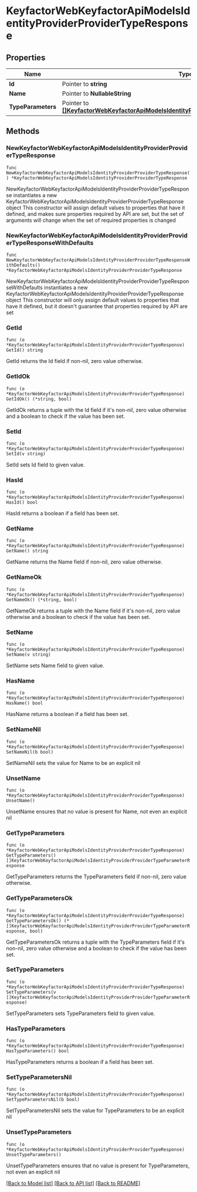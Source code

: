 # KeyfactorWebKeyfactorApiModelsIdentityProviderProviderTypeResponse

## Properties

Name | Type | Description | Notes
------------ | ------------- | ------------- | -------------
**Id** | Pointer to **string** |  | [optional] 
**Name** | Pointer to **NullableString** |  | [optional] 
**TypeParameters** | Pointer to [**[]KeyfactorWebKeyfactorApiModelsIdentityProviderProviderTypeParameterResponse**](KeyfactorWebKeyfactorApiModelsIdentityProviderProviderTypeParameterResponse.md) |  | [optional] 

## Methods

### NewKeyfactorWebKeyfactorApiModelsIdentityProviderProviderTypeResponse

`func NewKeyfactorWebKeyfactorApiModelsIdentityProviderProviderTypeResponse() *KeyfactorWebKeyfactorApiModelsIdentityProviderProviderTypeResponse`

NewKeyfactorWebKeyfactorApiModelsIdentityProviderProviderTypeResponse instantiates a new KeyfactorWebKeyfactorApiModelsIdentityProviderProviderTypeResponse object
This constructor will assign default values to properties that have it defined,
and makes sure properties required by API are set, but the set of arguments
will change when the set of required properties is changed

### NewKeyfactorWebKeyfactorApiModelsIdentityProviderProviderTypeResponseWithDefaults

`func NewKeyfactorWebKeyfactorApiModelsIdentityProviderProviderTypeResponseWithDefaults() *KeyfactorWebKeyfactorApiModelsIdentityProviderProviderTypeResponse`

NewKeyfactorWebKeyfactorApiModelsIdentityProviderProviderTypeResponseWithDefaults instantiates a new KeyfactorWebKeyfactorApiModelsIdentityProviderProviderTypeResponse object
This constructor will only assign default values to properties that have it defined,
but it doesn't guarantee that properties required by API are set

### GetId

`func (o *KeyfactorWebKeyfactorApiModelsIdentityProviderProviderTypeResponse) GetId() string`

GetId returns the Id field if non-nil, zero value otherwise.

### GetIdOk

`func (o *KeyfactorWebKeyfactorApiModelsIdentityProviderProviderTypeResponse) GetIdOk() (*string, bool)`

GetIdOk returns a tuple with the Id field if it's non-nil, zero value otherwise
and a boolean to check if the value has been set.

### SetId

`func (o *KeyfactorWebKeyfactorApiModelsIdentityProviderProviderTypeResponse) SetId(v string)`

SetId sets Id field to given value.

### HasId

`func (o *KeyfactorWebKeyfactorApiModelsIdentityProviderProviderTypeResponse) HasId() bool`

HasId returns a boolean if a field has been set.

### GetName

`func (o *KeyfactorWebKeyfactorApiModelsIdentityProviderProviderTypeResponse) GetName() string`

GetName returns the Name field if non-nil, zero value otherwise.

### GetNameOk

`func (o *KeyfactorWebKeyfactorApiModelsIdentityProviderProviderTypeResponse) GetNameOk() (*string, bool)`

GetNameOk returns a tuple with the Name field if it's non-nil, zero value otherwise
and a boolean to check if the value has been set.

### SetName

`func (o *KeyfactorWebKeyfactorApiModelsIdentityProviderProviderTypeResponse) SetName(v string)`

SetName sets Name field to given value.

### HasName

`func (o *KeyfactorWebKeyfactorApiModelsIdentityProviderProviderTypeResponse) HasName() bool`

HasName returns a boolean if a field has been set.

### SetNameNil

`func (o *KeyfactorWebKeyfactorApiModelsIdentityProviderProviderTypeResponse) SetNameNil(b bool)`

 SetNameNil sets the value for Name to be an explicit nil

### UnsetName
`func (o *KeyfactorWebKeyfactorApiModelsIdentityProviderProviderTypeResponse) UnsetName()`

UnsetName ensures that no value is present for Name, not even an explicit nil
### GetTypeParameters

`func (o *KeyfactorWebKeyfactorApiModelsIdentityProviderProviderTypeResponse) GetTypeParameters() []KeyfactorWebKeyfactorApiModelsIdentityProviderProviderTypeParameterResponse`

GetTypeParameters returns the TypeParameters field if non-nil, zero value otherwise.

### GetTypeParametersOk

`func (o *KeyfactorWebKeyfactorApiModelsIdentityProviderProviderTypeResponse) GetTypeParametersOk() (*[]KeyfactorWebKeyfactorApiModelsIdentityProviderProviderTypeParameterResponse, bool)`

GetTypeParametersOk returns a tuple with the TypeParameters field if it's non-nil, zero value otherwise
and a boolean to check if the value has been set.

### SetTypeParameters

`func (o *KeyfactorWebKeyfactorApiModelsIdentityProviderProviderTypeResponse) SetTypeParameters(v []KeyfactorWebKeyfactorApiModelsIdentityProviderProviderTypeParameterResponse)`

SetTypeParameters sets TypeParameters field to given value.

### HasTypeParameters

`func (o *KeyfactorWebKeyfactorApiModelsIdentityProviderProviderTypeResponse) HasTypeParameters() bool`

HasTypeParameters returns a boolean if a field has been set.

### SetTypeParametersNil

`func (o *KeyfactorWebKeyfactorApiModelsIdentityProviderProviderTypeResponse) SetTypeParametersNil(b bool)`

 SetTypeParametersNil sets the value for TypeParameters to be an explicit nil

### UnsetTypeParameters
`func (o *KeyfactorWebKeyfactorApiModelsIdentityProviderProviderTypeResponse) UnsetTypeParameters()`

UnsetTypeParameters ensures that no value is present for TypeParameters, not even an explicit nil

[[Back to Model list]](../README.md#documentation-for-models) [[Back to API list]](../README.md#documentation-for-api-endpoints) [[Back to README]](../README.md)


